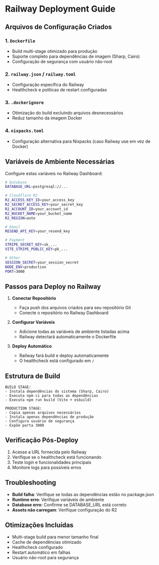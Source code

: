 # Railway Deployment Guide

## Arquivos de Configuração Criados

### 1. `Dockerfile` 
- Build multi-stage otimizado para produção
- Suporte completo para dependências de imagem (Sharp, Cairo)
- Configuração de segurança com usuário não-root

### 2. `railway.json` / `railway.toml`
- Configuração específica do Railway
- Healthcheck e políticas de restart configuradas

### 3. `.dockerignore`
- Otimização do build excluindo arquivos desnecessários
- Reduz tamanho da imagem Docker

### 4. `nixpacks.toml`
- Configuração alternativa para Nixpacks (caso Railway use em vez de Docker)

## Variáveis de Ambiente Necessárias

Configure estas variáveis no Railway Dashboard:

```bash
# Database
DATABASE_URL=postgresql://...

# Cloudflare R2
R2_ACCESS_KEY_ID=your_access_key
R2_SECRET_ACCESS_KEY=your_secret_key
R2_ACCOUNT_ID=your_account_id
R2_BUCKET_NAME=your_bucket_name
R2_REGION=auto

# Email
RESEND_API_KEY=your_resend_key

# Payment
STRIPE_SECRET_KEY=sk_...
VITE_STRIPE_PUBLIC_KEY=pk_...

# Other
SESSION_SECRET=your_session_secret
NODE_ENV=production
PORT=3000
```

## Passos para Deploy no Railway

1. **Conectar Repositório**
   - Faça push dos arquivos criados para seu repositório Git
   - Conecte o repositório no Railway Dashboard

2. **Configurar Variáveis**
   - Adicione todas as variáveis de ambiente listadas acima
   - Railway detectará automaticamente o Dockerfile

3. **Deploy Automático**
   - Railway fará build e deploy automaticamente
   - O healthcheck está configurado em `/`

## Estrutura de Build

```
BUILD STAGE:
- Instala dependências do sistema (Sharp, Cairo)
- Executa npm ci para todas as dependências
- Executa npm run build (Vite + esbuild)

PRODUCTION STAGE:
- Copia apenas arquivos necessários
- Instala apenas dependências de produção
- Configura usuário de segurança
- Expõe porta 3000
```

## Verificação Pós-Deploy

1. Acesse a URL fornecida pelo Railway
2. Verifique se o healthcheck está funcionando
3. Teste login e funcionalidades principais
4. Monitore logs para possíveis erros

## Troubleshooting

- **Build falha**: Verifique se todas as dependências estão no package.json
- **Runtime erro**: Verifique variáveis de ambiente
- **Database erro**: Confirme se DATABASE_URL está correto
- **Assets não carregam**: Verifique configuração do R2

## Otimizações Incluídas

- Multi-stage build para menor tamanho final
- Cache de dependências otimizado
- Healthcheck configurado
- Restart automático em falhas
- Usuário não-root para segurança